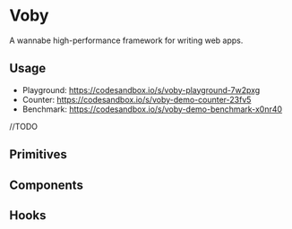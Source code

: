 # Voby

A wannabe high-performance framework for writing web apps.

## Usage

- Playground: https://codesandbox.io/s/voby-playground-7w2pxg
- Counter: https://codesandbox.io/s/voby-demo-counter-23fv5
- Benchmark: https://codesandbox.io/s/voby-demo-benchmark-x0nr40

//TODO

## Primitives

## Components

## Hooks

